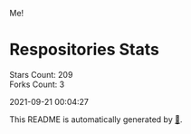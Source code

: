 Me!

# Respositories Stats
Stars Count: 209  
Forks Count: 3

2021-09-21 00:04:27  

This README is automatically generated by [🐰](https://github.com/rnitta/rnitta).
